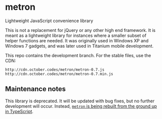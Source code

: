 # metron
Lightweight JavaScript convenience library

This is not a replacement for jQuery or any other high end framework.
It is meant as a lightweight library for instances where a smaller subset of helper functions are needed.
It was originally used in Windows XP and Windows 7 gadgets, and was later used in Titanium mobile development.

This repo contains the development branch. For the stable files, use the CDN:

    http://cdn.october.codes/metron/metron-0.7.js
    http://cdn.october.codes/metron/metron-0.7.min.js

## Maintenance notes
This library is deprecated. It will be updated with bug fixes, but no further development will occur. Instead, [`metron` is being rebuilt from the ground up in TypeScript](https://github.com/szul/metron.v2).
